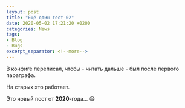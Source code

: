 ```yaml
---
layout: post  
title: "Ещё один тест-02"  
date: 2020-05-02 17:21:20 +0200
categories: News
tags: 
- Blog
- Bugs
excerpt_separator: <!--more-->
---
```


В конфиге переписал, чтобы - читать дальше - был после первого параграфа.

На старых это работает.
<!--more-->

Это новый пост от **2020**-года... :smile:
